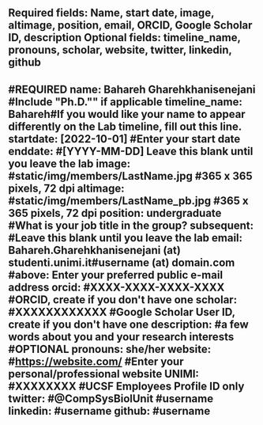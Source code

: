 Required fields:
Name, start date, image, altimage, position, email, ORCID, Google Scholar ID, description
Optional fields:
timeline_name, pronouns, scholar, website, twitter, linkedin, github
---
#REQUIRED
name: Bahareh Gharehkhanisenejani #Include "Ph.D."" if applicable
timeline_name: Bahareh#If you would like your name to appear differently on the Lab timeline, fill out this line.
startdate: [2022-10-01] #Enter your start date
enddate: #[YYYY-MM-DD] Leave this blank until you leave the lab
image: #static/img/members/LastName.jpg #365 x 365 pixels, 72 dpi
altimage: #static/img/members/LastName_pb.jpg #365 x 365 pixels, 72 dpi
position: undergraduate #What is your job title in the group?
subsequent: #Leave this blank until you leave the lab
email: Bahareh.Gharehkhanisenejani (at) studenti.unimi.it#username (at) domain.com 
#above: Enter your preferred public e-mail address
orcid: #XXXX-XXXX-XXXX-XXXX #ORCID, create if you don't have one
scholar: #XXXXXXXXXXXX #Google Scholar User ID, create if you don't have one
description: #a few words about you and your research interests
#OPTIONAL
pronouns: she/her
website: #https://website.com/ #Enter your personal/professional website
UNIMI: #XXXXXXXX #UCSF Employees Profile ID only
twitter: #@CompSysBiolUnit #username
linkedin: #username
github: #username
---
